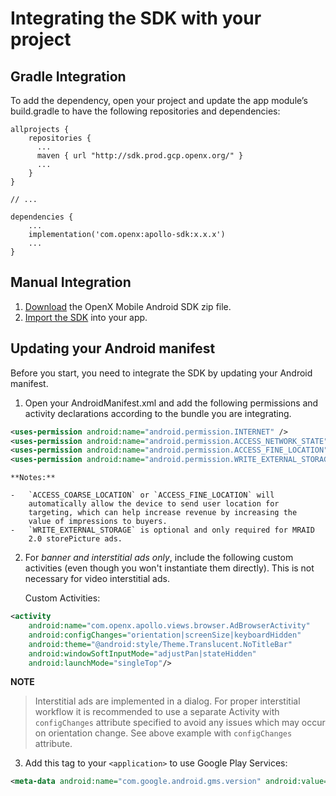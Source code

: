 Integrating the SDK with your project
=====================================

Gradle Integration
------------------------------

To add the dependency, open your project and update the app module’s build.gradle to have the following repositories and dependencies:

```
allprojects {
    repositories {
      ...
      maven { url "http://sdk.prod.gcp.openx.org/" }
      ...
    }
}

// ...

dependencies {
    ...
    implementation('com.openx:apollo-sdk:x.x.x')
    ...
}
```



Manual Integration
------------------------------


1. [Download](https://storage.cloud.google.com/ox-cdn-prod-mobile/sdks/apollo/release/android/sdk/1.2.0/OpenX_Apollo_SDK_Android_1.2.0.zip) the OpenX Mobile Android SDK zip file.
1. [Import the SDK](../legacy-sdk/android-sdk-info/android-sdk-importing.md) into your app.

Updating your Android manifest
------------------------------

Before you start, you need to integrate the SDK by updating your Android manifest.

1.  Open your AndroidManifest.xml and add the following permissions and
    activity declarations according to the bundle you are integrating.

``` xml
<uses-permission android:name="android.permission.INTERNET" />
<uses-permission android:name="android.permission.ACCESS_NETWORK_STATE" />
<uses-permission android:name="android.permission.ACCESS_FINE_LOCATION" />
<uses-permission android:name="android.permission.WRITE_EXTERNAL_STORAGE" />
```

    **Notes:**

    -   `ACCESS_COARSE_LOCATION` or `ACCESS_FINE_LOCATION` will
        automatically allow the device to send user location for
        targeting, which can help increase revenue by increasing the
        value of impressions to buyers.
    -   `WRITE_EXTERNAL_STORAGE` is optional and only required for MRAID
        2.0 storePicture ads.

2.  For *banner and interstitial ads only*, include the following custom
    activities (even though you won't instantiate them directly). This
    is not necessary for video interstitial ads.

    Custom Activities:

``` xml
<activity
    android:name="com.openx.apollo.views.browser.AdBrowserActivity"
    android:configChanges="orientation|screenSize|keyboardHidden"
    android:theme="@android:style/Theme.Translucent.NoTitleBar"
    android:windowSoftInputMode="adjustPan|stateHidden"
    android:launchMode="singleTop"/>  
```

**NOTE**
>Interstitial ads are implemented in a dialog. For proper interstitial workflow it is recommended to use a separate Activity with `configChanges` attribute specified to avoid any issues which may occur on orientation change.
> See above example with `configChanges` attribute.

3.  Add this tag to your `<application>` to use Google Play Services:

 ``` xml
<meta-data android:name="com.google.android.gms.version" android:value="@integer/google_play_services_version" />  
```
